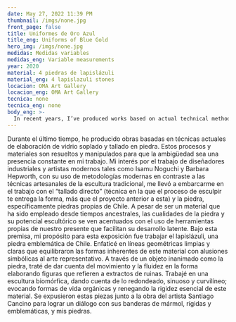 ```yaml
---
date: May 27, 2022 11:39 PM
thumbnail: /imgs/none.jpg
front_page: false
title: Uniformes de Oro Azul
title_eng: Uniforms of Blue Gold
hero_img: /imgs/none.jpg
medidas: Medidas variables
medidas_eng: Variable measurements
year: 2020
material: 4 piedras de lapislázuli 
material_eng: 4 lapislazuli stones 
locacion: OMA Art Gallery
locacion_eng: OMA Art Gallery
tecnica: none
tecnica_eng: none
body_eng: >-
  In recent years, I’ve produced works based on actual technical methods of elaboration of blown glass and stone carving.  These processes and materials are sort out and manipulated so that ambiguity is a constant presence in my line of work.  My interest for the work of industrial designers and modern artists such as Isamu Noguchi and Barbara Hepworth, with their use of modern methodologies in contrast to the craft technics  of traditional sculptures, lead me to embark on the work of “direct carving” (technic in which the process of sculpting gives you the shape, more than the previous project of it) and stone, specifically stones that are characteristic of Chile.  Despite being a material that has been used for centuries, the properties of stone and their sculptural potential are emphasized with the use of particular tools  of our present day that enable their latent development.  In this context, my purpose for this show was to work on Lapislazuli, an emblematic stone from Chile.  I emphasized on clean and clear geometric lines that balanced the inherent shapes of this material with symbolic references to representational art.  Through an inanimate object as stone, I tried to give an account of the movement and smoothness in the shape, developing forms that referenced extracts of ancient ruins. I worked on a biomorphic sculpture, taking into account what’s rounded, sinuous and curvaceous; evoking organic forms of life and denying the essential stiffness of this material.  Four sculptures were shown together with the work of the artist Santiago Cancino to establish a dialogue between his marble flags, rigid and emblematic, and my stones.
---
```

Durante el último tiempo, he producido obras basadas en técnicas actuales de elaboración de vidrio soplado y tallado en piedra.  Estos procesos y materiales son resueltos y manipulados para que la ambigüedad sea una presencia constante en mi trabajo.  Mi interés por el trabajo de diseñadores industriales y artistas modernos tales como Isamu Noguchi y Barbara Hepworth, con su uso de metodologías modernas en contraste a las técnicas artesanales de la escultura tradicional, me llevó a embarcarme en el trabajo con el “tallado directo” (técnica en la que el proceso de esculpir te entrega la forma, más que el proyecto anterior a esta) y la piedra, específicamente piedras propias de Chile.  A pesar de ser un material que ha sido empleado desde tiempos ancestrales, las cualidades de la piedra y su potencial escultórico se ven acentuados con el uso de herramientas propias de nuestro presente que facilitan su desarrollo latente.  Bajo esta premisa, mi propósito para esta exposición fue trabajar el lapislázuli, una piedra emblemática de Chile.  Enfaticé en líneas geométricas limpias y claras que equilibraron las formas inherentes de este material con alusiones simbólicas al arte representativo.  A través de un objeto inanimado como la piedra, traté de dar cuenta del movimiento y la fluidez en la forma elaborando figuras que refieren a extractos de ruinas.  Trabajé en una escultura biomórfica, dando cuenta de lo redondeado, sinuoso y curvilíneo; evocando formas de vida orgánicas y renegando la rigidez esencial de este material.  Se expusieron estas piezas junto a la obra del artista Santiago Cancino para lograr un diálogo con sus banderas de mármol, rígidas y emblemáticas, y mis piedras. 
